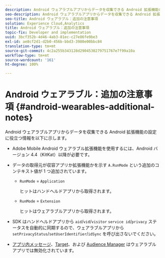 ```yaml
---
description: Android ウェアラブルアプリからデータを収集できる Android 拡張機能の設定に役立つ情報を以下に示します。
seo-description: Android ウェアラブルアプリからデータを収集できる Android 拡張機能の設定に役立つ情報を以下に示します。
seo-title: Android ウェアラブル：追加の注意事項
solution: Experience Cloud,Analytics
title: Android ウェアラブル：追加の注意事項
topic-fix: Developer and implementation
uuid: 3bcf352b-4d46-4ab3-81ec-c27e86fe9be3
exl-id: ae8cf2d1-d2b0-456b-bbd3-3980e00bbc84
translation-type: tm+mt
source-git-commit: 4c2a255b343128d2904530279751767e7f99a10a
workflow-type: tm+mt
source-wordcount: '161'
ht-degree: 100%

---
```


# Android ウェアラブル：追加の注意事項 {#android-wearables-additional-notes}

Android ウェアラブルアプリからデータを収集できる Android 拡張機能の設定に役立つ情報を以下に示します。

* Adobe Mobile Android ウェアラブル拡張機能を使用するには、Android バージョン 4.4（KitKat）以降が必要です。
* データの取得元が収容アプリか拡張機能かを示す `A.RunMode` という追加のコンテキスト値が 1 つ追加されています。

   * `RunMode` = `Application`

      ヒットはハンドヘルドアプリから取得されます。

   * `RunMode` =  `Extension`

      ヒットはウェアラブルアプリから取得されます。

* SDK はハンドヘルドアプリから `aid`/`vid`/`visitor` `service id`/`privacy` ステータスを自動的に同期するので、ウェアラブルアプリから `setPrivacyStatus`/`setUserIdentifier`/`idSync` を呼び出さないでください。
* [アプリ内メッセージ](/help/android/messaging-main/messaging/messaging.md)、[Target](/help/android/target-main/target.md)、および [Audience Manager](/help/android/audience-manager/audiencemgmt.md) はウェアラブルアプリでは無効化されています。
